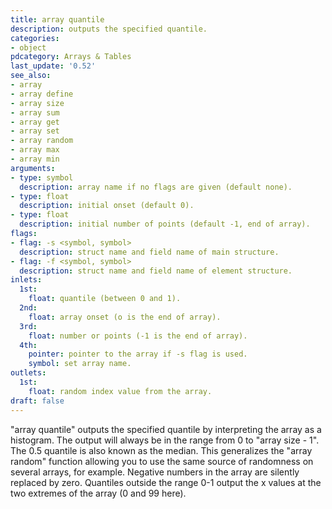 ```yaml
---
title: array quantile
description: outputs the specified quantile.
categories:
- object
pdcategory: Arrays & Tables
last_update: '0.52'
see_also:
- array
- array define
- array size
- array sum
- array get
- array set
- array random
- array max
- array min
arguments:
- type: symbol
  description: array name if no flags are given (default none).
- type: float
  description: initial onset (default 0).
- type: float
  description: initial number of points (default -1, end of array).
flags:
- flag: -s <symbol, symbol>
  description: struct name and field name of main structure.
- flag: -f <symbol, symbol>
  description: struct name and field name of element structure.
inlets:
  1st:
    float: quantile (between 0 and 1).
  2nd:
    float: array onset (o is the end of array).
  3rd:
    float: number or points (-1 is the end of array).
  4th:
    pointer: pointer to the array if -s flag is used.
    symbol: set array name.
outlets:
  1st:
    float: random index value from the array.
draft: false
---
```

"array quantile" outputs the specified quantile by interpreting the array as a histogram. The output will always be in the range from 0 to "array size - 1". The 0.5 quantile is also known as the median. This generalizes the "array random" function allowing you to use the same source of randomness on several arrays, for example. Negative numbers in the array are silently replaced by zero. Quantiles outside the range 0-1 output the x values at the two extremes of the array (0 and 99 here).

